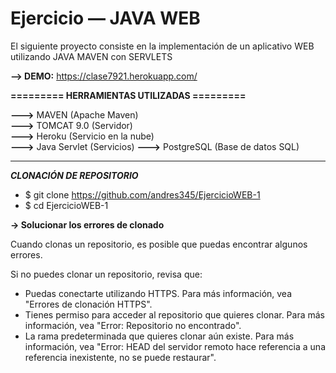 # Ejercicio — JAVA WEB
El siguiente proyecto consiste en la implementación de un aplicativo WEB utilizando JAVA MAVEN con SERVLETS

**--> DEMO:** https://clase7921.herokuapp.com/  

**========= HERRAMIENTAS UTILIZADAS =========**

 **———>** MAVEN (Apache Maven)  
 **———>** TOMCAT 9.0 (Servidor)  
 **———>** Heroku (Servicio en la nube)  
 **———>** Java Servlet (Servicios)
 **———>** PostgreSQL (Base de datos SQL)
 
 -------------------------------------------
 ***CLONACIÓN DE REPOSITORIO***  
 * $ git clone https://github.com/andres345/EjercicioWEB-1
 * $ cd EjercicioWEB-1
 
**-> Solucionar los errores de clonado**  

Cuando clonas un repositorio, es posible que puedas encontrar algunos errores.  

Si no puedes clonar un repositorio, revisa que:  

* Puedas conectarte utilizando HTTPS. Para más información, vea "Errores de clonación HTTPS".  
* Tienes permiso para acceder al repositorio que quieres clonar. Para más información, vea "Error: Repositorio no encontrado".  
* La rama predeterminada que quieres clonar aún existe. Para más información, vea "Error: HEAD del servidor remoto hace referencia a una referencia inexistente, no se puede restaurar".  
